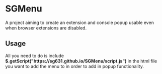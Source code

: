<h1>SGMenu</h1>
<p>A project aiming to create an extension and console popup usable even when browser extensions are disabled.</p>
<h2>Usage</h2>
<p>All you need to do is include <b>$.getScript("https://sg631.github.io/SGMenu/script.js")</b> in the html file you want to add the menu to in order to add in popup functionality.</p>
